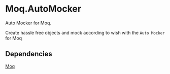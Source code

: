 # Moq.AutoMocker
Auto Mocker for Moq.

Create hassle free objects and mock according to wish with the `Auto Mocker` for Moq

## Dependencies

[Moq](https://github.com/moq/moq4)
